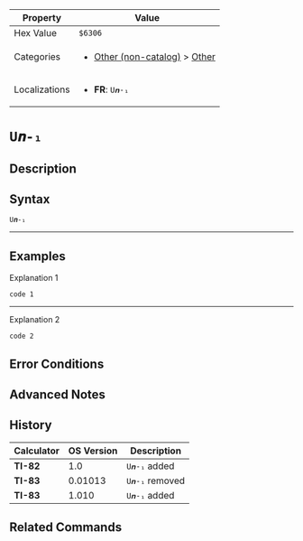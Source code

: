 | Property      | Value |
|---------------|-------|
| Hex Value     | `$6306`|
| Categories    | <ul><li>[Other (non-catalog)](<../categories/Other (non-catalog).md>) > [Other](<../categories/Other (non-catalog).md#Other>)</li></ul> |
| Localizations | <ul><li><b>FR</b>: `U𝒏-₁`</li></ul> |

# `U𝒏-₁`

## Description




## Syntax
`U𝒏-₁`

<hr>

## Examples

Explanation 1
```ti-basic
code 1
```
---
Explanation 2
```ti-basic
code 2
```

## Error Conditions


## Advanced Notes


## History
| Calculator | OS Version | Description |
|------------|------------|-------------|
| <b>TI-82</b> | 1.0 | `U𝒏-₁` added |
| <b>TI-83</b> | 0.01013 | `U𝒏-₁` removed |
| <b>TI-83</b> | 1.010 | `U𝒏-₁` added |

## Related Commands

